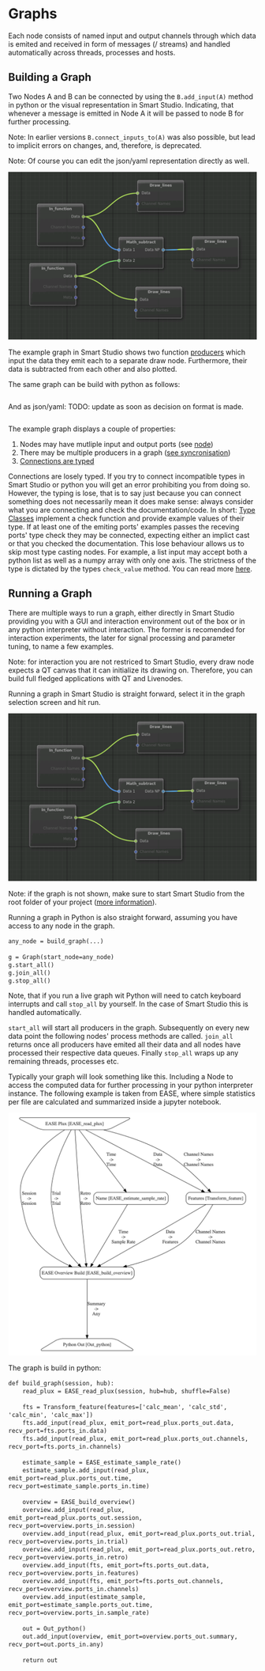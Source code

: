 # Graphs

Each node consists of named input and output channels through which data is emited and received in form of messages (/ streams) and handled automatically across threads, processes and hosts. 

## Building a Graph

Two Nodes A and B can be connected by using the ```B.add_input(A)``` method in python or the visual representation in Smart Studio. Indicating, that whenever a message is emitted in Node A it will be passed to node B for further processing.

Note: In earlier versions ```B.connect_inputs_to(A)``` was also possible, but lead to implicit errors on changes, and, therefore, is deprecated.

Note: Of course you can edit the json/yaml representation directly as well.

![Example Graph](graph.png)

The example graph in Smart Studio shows two function [producers](./node.md#node-categories) which input the data they emit each to a separate draw node. Furthermore, their data is subtracted from each other and also plotted.

The same graph can be build with python as follows:

```
```

And as json/yaml:
TODO: update as soon as decision on format is made.

```
```

The example graph displays a couple of properties: 
1. Nodes may have mutliple input and output ports (see [node](./node.md))
2. There may be multiple producers in a graph ([see syncronisation]())
3. [Connections are typed](../advanced/streams.md)

Connections are losely typed. If you try to connect incompatible types in Smart Studio or python you will get an error prohibiting you from doing so. However, the typing is lose, that is to say just because you can connect something does not necessarily mean it does make sense: always consider what you are connecting and check the documentation/code. In short: [Type Classes]() implement a check function and provide example values of their type. If at least one of the emiting ports' examples passes the receving ports' type check they may be connected, expecting either an implict cast or that you checked the documentation. 
This lose behaviour allows us to skip most type casting nodes. For example, a list input may accept both a python list as well as a numpy array with only one axis. The strictness of the type is dictated by the types `check_value` method. You can read more [here](../advanced/streams.md).


## Running a Graph

There are multiple ways to run a graph, either directly in Smart Studio providing you with a GUI and interaction environment out of the box or in any python interpreter without interaction. The former is recomended for interaction experiments, the later for signal processing and parameter tuning, to name a few examples.

Note: for interaction you are not restriced to Smart Studio, every draw node expects a QT canvas that it can initialize its drawing on. Therefore, you can build full fledged applications with QT and Livenodes.

Running a graph in Smart Studio is straight forward, select it in the graph selection screen and hit run. 

![Example Graph](graph.png)

Note: if the graph is not shown, make sure to start Smart Studio from the root folder of your project ([more information](https://livenodes.pages.csl.uni-bremen.de/smart-studio/)).

Running a graph in Python is also straight forward, assuming you have access to any node in the graph.

```
any_node = build_graph(...)

g = Graph(start_node=any_node)
g.start_all()
g.join_all()
g.stop_all()
```

Note, that if you run a live graph wit Python will need to catch keyboard interrupts and call `stop_all` by yourself. In the case of Smart Studio this is handled automatically.

`start_all` will start all producers in the graph. Subsequently on every new data point the following nodes' process methods are called. `join_all` returns once all producers have emited all their data and all nodes have processed their respective data queues. Finally `stop_all` wraps up any remaining threads, processes etc.

Typically your graph will look something like this. Including a Node to access the computed data for further processing in your python interpreter instance. The following example is taken from EASE, where simple statistics per file are calculated and summarized inside a jupyter notebook.

![EASE Plux Statistics Graph](run_example_graph_ease.png)

The graph is build in python:

```
def build_graph(session, hub):
    read_plux = EASE_read_plux(session, hub=hub, shuffle=False)

    fts = Transform_feature(features=['calc_mean', 'calc_std', 'calc_min', 'calc_max'])
    fts.add_input(read_plux, emit_port=read_plux.ports_out.data, recv_port=fts.ports_in.data)
    fts.add_input(read_plux, emit_port=read_plux.ports_out.channels, recv_port=fts.ports_in.channels)

    estimate_sample = EASE_estimate_sample_rate()
    estimate_sample.add_input(read_plux, emit_port=read_plux.ports_out.time, recv_port=estimate_sample.ports_in.time)

    overview = EASE_build_overview()
    overview.add_input(read_plux, emit_port=read_plux.ports_out.session, recv_port=overview.ports_in.session)
    overview.add_input(read_plux, emit_port=read_plux.ports_out.trial, recv_port=overview.ports_in.trial)
    overview.add_input(read_plux, emit_port=read_plux.ports_out.retro, recv_port=overview.ports_in.retro)
    overview.add_input(fts, emit_port=fts.ports_out.data, recv_port=overview.ports_in.features)
    overview.add_input(fts, emit_port=fts.ports_out.channels, recv_port=overview.ports_in.channels)
    overview.add_input(estimate_sample, emit_port=estimate_sample.ports_out.time, recv_port=overview.ports_in.sample_rate)

    out = Out_python()
    out.add_input(overview, emit_port=overview.ports_out.summary, recv_port=out.ports_in.any)
    
    return out
```